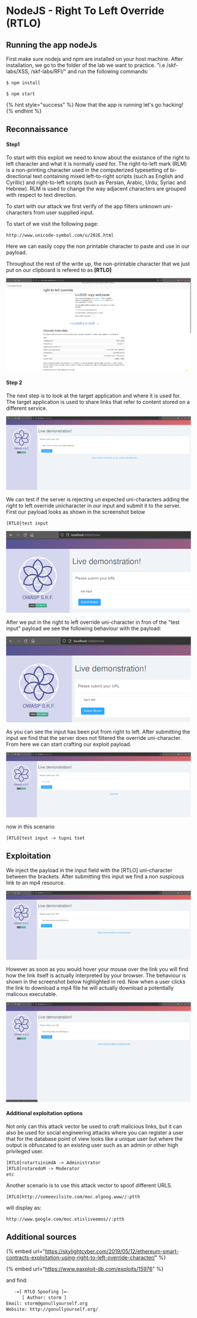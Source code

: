 # NodeJS - Right To Left Override (RTLO)

## Running the app nodeJs

First make sure nodejs and npm are installed on your host machine. After installation, we go to the folder of the lab we want to practice. "i.e /skf-labs/XSS, /skf-labs/RFI/" and run the following commands:

```
$ npm install
```

```
$ npm start
```

{% hint style="success" %}
Now that the app is running let's go hacking!
{% endhint %}

## Reconnaissance

#### Step1

To start with this exploit we need to know about the existance of the right to left character and what it is normally used for. The right-to-left mark (RLM) is a non-printing character used in the computerized typesetting of bi-directional text containing mixed left-to-right scripts (such as English and Cyrillic) and right-to-left scripts (such as Persian, Arabic, Urdu, Syriac and Hebrew). RLM is used to change the way adjacent characters are grouped with respect to text direction.

To start with our attack we first verify of the app filters unknown uni-characters from user supplied input.

To start of we visit the following page:

```
http://www.unicode-symbol.com/u/202E.html
```

Here we can easily copy the non printable character to paste and use in our payload.

Throughout the rest of the write up, the non-printable character that we just put on our clipboard is refered to as **\[RTLO]**

![](../../.gitbook/assets/java/RTLO/1.png)

#### Step 2

The next step is to look at the target application and where it is used for. The target application is used to share links that refer to content stored on a different service.

![](../../.gitbook/assets/java/RTLO/2.png)

We can test if the server is rejecting un expected uni-characters adding the right to left override unicharacter in our input and submit it to the server. First our payload looks as shown in the screenshot below

```
[RTLO]test input
```

![](../../.gitbook/assets/java/RTLO/3.png)

After we put in the right to left override uni-character in fron of the "test input" payload we see the following behaviour with the payload:

![](../../.gitbook/assets/java/RTLO/4.png)

As you can see the input has been put from right to left. After submitting the input we find that the server does not filtered the override uni-character. From here we can start crafting our exploit payload.

![](../../.gitbook/assets/java/RTLO/5.png)

now in this scenario

```
[RTLO]test input -> tupni tset
```

## Exploitation

We inject the payload in the input field with the \[RTLO] uni-character between the brackets. After submitting this input we find a non suspicous link to an mp4 resource.

![](../../.gitbook/assets/java/RTLO/6.png)

However as soon as you would hover your mouse over the link you will find how the link itself is actually interpreted by your browser. The behaviour is shown in the screenshot below highlighted in red. Now when a user clicks the link to download a mp4 file he will actually download a potentially malicous executable.

![](../../.gitbook/assets/java/RTLO/7.png)

#### Additional exploitation options

Not only can this attack vector be used to craft malicious links, but it can also be used for social engineering attacks where you can register a user that for the database point of view looks like a unique user but where the output is obfuscated to an existing user such as an admin or other high privileged user.

```
[RTLO]rotartsinimdA -> Administrator
[RTLO]rotaredoM -> Moderator
etc
```

Another scenario is to use this attack vector to spoof different URLS.

```
[RTLO]http://someevilsite.com/moc.elgoog.www//:ptth
```

will display as:

```
http://www.google.com/moc.etisliveemos//:ptth
```

## Additional sources

{% embed url="https://skylightcyber.com/2019/05/12/ethereum-smart-contracts-exploitation-using-right-to-left-override-character/" %}

{% embed url="https://www.eaxploit-db.com/exploits/15976" %}

and find:

```
   -=[ RTLO Spoofing ]=-
      [ Author: storm ]
Email: storm@gonullyourself.org
Website: http://gonullyourself.org/
```
